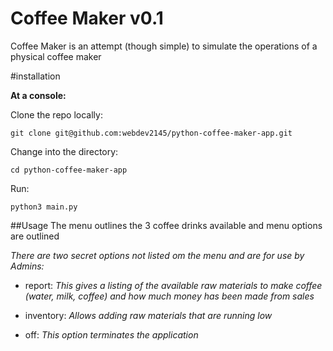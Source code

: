 # Coffee Maker v0.1

Coffee Maker is an attempt (though simple) to simulate the operations of a physical coffee maker

#installation

**At a console:**
 
Clone the repo locally:
```
git clone git@github.com:webdev2145/python-coffee-maker-app.git
```
Change into the directory:

```cd python-coffee-maker-app```

Run:
```
python3 main.py
```

##Usage
The menu outlines the 3 coffee drinks available and menu options are outlined

*There are two secret options not listed om the menu and are for use by Admins:*

* report: *This gives a listing of the available raw materials to make coffee
 (water, milk, coffee) and how much money has been made from sales*
 
* inventory: *Allows adding raw materials that are running low*

* off: *This option terminates the application*

